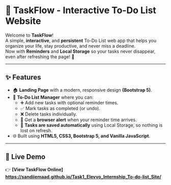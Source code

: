 # 🌟 TaskFlow - Interactive To-Do List Website

Welcome to **TaskFlow**!  
A simple, **interactive**, and **persistent** To-Do List web app that helps you organize your life, stay productive, and never miss a deadline.  
Now with **Reminders** and **Local Storage** so your tasks never disappear, even after refreshing the page! 🚀

---

## ✨ Features

- 🏠 **Landing Page** with a modern, responsive design **(Bootstrap 5)**.
- 📝 **To-Do List Manager** where you can:
  - ➕ Add new tasks with optional reminder times.
  - ✅ Mark tasks as completed (or undo).
  - ❌ Delete tasks individually.
  - 🔔 Get a **browser alert** when your reminder time arrives.
  - 💾 **Tasks are saved automatically** using Local Storage, so nothing is lost on refresh.
- 🌐 Built using **HTML5, CSS3, Bootstrap 5, and Vanilla JavaScript**.

---

## 🚀 Live Demo

👉 **[View TaskFlow Online] https://sandiiemaad.github.io/Task1_Elevvo_Internship_To-do-list_Site/**  


